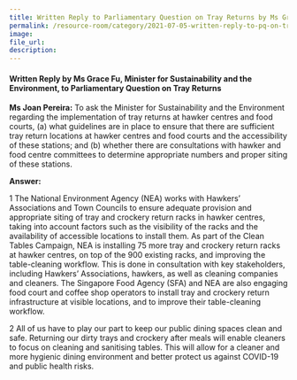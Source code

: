```yaml
---  
title: Written Reply to Parliamentary Question on Tray Returns by Ms Grace Fu, Minister for Sustainability and the Environment
permalink: /resource-room/category/2021-07-05-written-reply-to-pq-on-tray-returns/
image:  
file_url:  
description:  
---  
```


#### Written Reply by Ms Grace Fu, Minister for Sustainability and the Environment, to Parliamentary Question on Tray Returns  

**Ms Joan Pereira:** To ask the Minister for Sustainability and the Environment regarding the implementation of tray returns at hawker centres and food courts, (a) what guidelines are in place to ensure that there are sufficient tray return locations at hawker centres and food courts and the accessibility of these stations; and (b) whether there are consultations with hawker and food centre committees to determine appropriate numbers and proper siting of these stations.

**Answer:**

1 The National Environment Agency (NEA) works with Hawkers’ Associations and Town Councils to ensure adequate provision and appropriate siting of tray and crockery return racks in hawker centres, taking into account factors such as the visibility of the racks and the availability of accessible locations to install them. As part of the Clean Tables Campaign, NEA is installing 75 more tray and crockery return racks at hawker centres, on top of the 900 existing racks, and improving the table-cleaning workflow. This is done in consultation with key stakeholders, including Hawkers’ Associations, hawkers, as well as cleaning companies and cleaners. The Singapore Food Agency (SFA) and NEA are also engaging food court and coffee shop operators to install tray and crockery return infrastructure at visible locations, and to improve their table-cleaning workflow. 

2 All of us have to play our part to keep our public dining spaces clean and safe. Returning our dirty trays and crockery after meals will enable cleaners to focus on cleaning and sanitising tables. This will allow for a cleaner and more hygienic dining environment and better protect us against COVID-19 and public health risks. 
